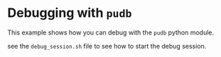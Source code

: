 # Debugging with `pudb`

This example shows how you can debug with the `pudb` python module.

see the `debug_session.sh` file to see how to start the debug session.
